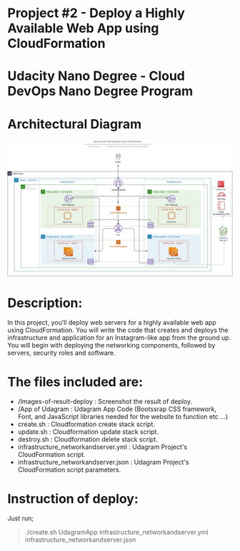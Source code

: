# Propject #2 - Deploy a Highly Available Web App using CloudFormation

# Udacity Nano Degree - Cloud DevOps Nano Degree Program

# **Architectural Diagram**
<img src="./Udacity - Deploy a High-Availability Web App using CloudFormation - v1_0 (5)-Page-2.jpg">


# Description:
In this project, you’ll deploy web servers for a highly available web app using CloudFormation. You will write the code that creates and deploys the infrastructure and application for an Instagram-like app from the ground up. You will begin with deploying the networking components, followed by servers, security roles and software.

# The files included are:
* /Images-of-result-deploy : Screenshot the result of deploy.
* /App of Udagram : Udagram App Code (Bootssrap CSS framework, Font, and JavaScript libraries needed for the website to function etc ...)
* create.sh : Cloudformation create stack script. 
* update.sh : Cloudformation update stack script.
* destroy.sh : Cloudformation delete stack script.
* infrastructure_networkandserver.yml : Udagram Project's CloudFormation script.
* infrastructure_networkandserver.json : Udagram Project's CloudFormation script parameters.

# Instruction of deploy:
Just run;

> ./create.sh UdagramApp infrastructure_networkandserver.yml infrastructure_networkandserver.json
